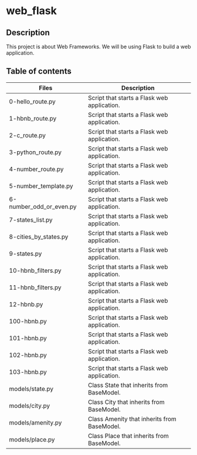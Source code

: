 # web_flask

## Description
This project is about Web Frameworks. We will be using Flask to build a web application.

## Table of contents
Files | Description
----- | -----------
0-hello_route.py | Script that starts a Flask web application.
1-hbnb_route.py | Script that starts a Flask web application.
2-c_route.py | Script that starts a Flask web application.
3-python_route.py | Script that starts a Flask web application.
4-number_route.py | Script that starts a Flask web application.
5-number_template.py | Script that starts a Flask web application.
6-number_odd_or_even.py | Script that starts a Flask web application.
7-states_list.py | Script that starts a Flask web application.
8-cities_by_states.py | Script that starts a Flask web application.
9-states.py | Script that starts a Flask web application.
10-hbnb_filters.py | Script that starts a Flask web application.
11-hbnb_filters.py | Script that starts a Flask web application.
12-hbnb.py | Script that starts a Flask web application.
100-hbnb.py | Script that starts a Flask web application.
101-hbnb.py | Script that starts a Flask web application.
102-hbnb.py | Script that starts a Flask web application.
103-hbnb.py | Script that starts a Flask web application.
models/state.py | Class State that inherits from BaseModel.
models/city.py | Class City that inherits from BaseModel.
models/amenity.py | Class Amenity that inherits from BaseModel.
models/place.py | Class Place that inherits from BaseModel.
